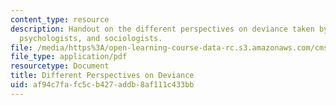```yaml
---
content_type: resource
description: Handout on the different perspectives on deviance taken by sociobiologists,
  psychologists, and sociologists.
file: /media/https%3A/open-learning-course-data-rc.s3.amazonaws.com/cms-s60-technopanics-moral-panics-about-technology-spring-2013/af94c7fafc5cb427addb8af111c433bb_MITCMS_S60S13_DevTheories.pdf
file_type: application/pdf
resourcetype: Document
title: Different Perspectives on Deviance
uid: af94c7fa-fc5c-b427-addb-8af111c433bb
---
```


